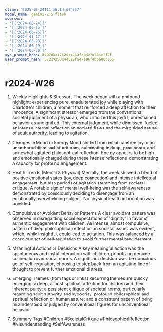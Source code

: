 ```yaml
---
ctime: '2025-07-24T11:56:14.624357'
model_name: gemini-2.5-flash
sources:
- '[[r2024-06-24]]'
- '[[r2024-06-25]]'
- '[[r2024-06-26]]'
- '[[r2024-06-27]]'
- '[[r2024-06-28]]'
- '[[r2024-06-29]]'
- '[[r2024-06-30]]'
sys_prompt_hash: d6870bc17526cc863fe3427a734e7f9f
user_prompt_hash: 37219250c44598fa47e96f4bbb00c155
---
```

# r2024-W26

1.  Weekly Highlights & Stressors
    The week began with a profound highlight: experiencing pure, unadulterated joy while playing with Charlotte's children, a moment that reinforced a deep affection for their innocence. A significant stressor emerged from the conventional societal judgment of a physician, who criticized this joyful, unrestrained behavior as undignified. This external judgment, while dismissed, fueled an intense internal reflection on societal flaws and the misguided nature of adult authority, leading to agitation.

2.  Changes in Mood or Energy
    Mood shifted from initial carefree joy to an unbothered dismissal of criticism, culminating in deep, passionate, and somewhat agitated philosophical reflection. Energy appears to be high and emotionally charged during these intense reflections, demonstrating a capacity for profound engagement.

3.  Health Trends (Mental & Physical)
    Mentally, the week showed a blend of positive emotional states (joy, deep connection) and intense intellectual engagement, but also periods of agitation stemming from societal critique. A notable sign of mental well-being was the self-awareness demonstrated by consciously deciding to disengage from an emotionally overwhelming subject. No physical health information was provided.

4.  Compulsive or Avoidant Behavior Patterns
    A clear avoidant pattern was observed in disregarding social expectations of "dignity" in favor of authentic engagement with children. An intense, almost compulsive, pattern of deep philosophical reflection on societal issues was evident, which, while insightful, could lead to agitation. This was balanced by a conscious act of self-regulation to avoid further mental bewilderment.

5.  Meaningful Actions or Decisions
    A key meaningful action was the spontaneous and joyful interaction with children, prioritizing genuine connection over social norms. A significant decision was the conscious act of self-regulation, choosing to step back from an agitating line of thought to prevent further emotional distress.

6.  Emerging Themes (from tags or links)
    Recurring themes are quickly emerging: a deep, almost spiritual, affection for children and their inherent purity; a persistent critique of societal norms, particularly regarding adult authority and hypocrisy; profound philosophical and spiritual reflection on human nature; and a consistent pattern of being misunderstood or judged by conventional figures for unconventional behavior.

7.  Summary Tags
    #Children #SocietalCritique #PhilosophicalReflection #Misunderstanding #SelfAwareness